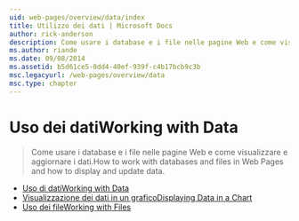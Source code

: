 ```yaml
---
uid: web-pages/overview/data/index
title: Utilizzo dei dati | Microsoft Docs
author: rick-anderson
description: Come usare i database e i file nelle pagine Web e come visualizzare e aggiornare i dati.
ms.author: riande
ms.date: 09/08/2014
ms.assetid: b5d61ce5-0dd4-40ef-939f-c4b17bcb9c3b
msc.legacyurl: /web-pages/overview/data
msc.type: chapter
---
```

<a name="working-with-data"></a><span data-ttu-id="c02fc-103">Uso dei dati</span><span class="sxs-lookup"><span data-stu-id="c02fc-103">Working with Data</span></span>
====================
> <span data-ttu-id="c02fc-104">Come usare i database e i file nelle pagine Web e come visualizzare e aggiornare i dati.</span><span class="sxs-lookup"><span data-stu-id="c02fc-104">How to work with databases and files in Web Pages and how to display and update data.</span></span>


- [<span data-ttu-id="c02fc-105">Uso di dati</span><span class="sxs-lookup"><span data-stu-id="c02fc-105">Working with Data</span></span>](5-working-with-data.md)
- [<span data-ttu-id="c02fc-106">Visualizzazione dei dati in un grafico</span><span class="sxs-lookup"><span data-stu-id="c02fc-106">Displaying Data in a Chart</span></span>](7-displaying-data-in-a-chart.md)
- [<span data-ttu-id="c02fc-107">Uso dei file</span><span class="sxs-lookup"><span data-stu-id="c02fc-107">Working with Files</span></span>](working-with-files.md)
